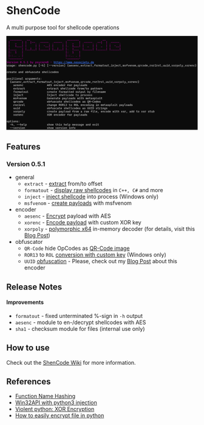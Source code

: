 # ShenCode

A multi purpose tool for shellcode operations


![](shencode-051.png)
## Features

### Version 0.5.1

- general
	- `extract` - [extract](https://github.com/psycore8/shencode/wiki/extract) from/to offset
	- `formatout` - [display raw shellcodes](https://github.com/psycore8/shencode/wiki/formatout) in `C++, C#` and more
	- `inject` - [inject shellcode](https://github.com/psycore8/shencode/wiki/inject) into process (Windows only)
	- `msfvenom` - [create payloads](https://github.com/psycore8/shencode/wiki/msfvenom)  with msfvenom
- encoder
	- `aesenc` - [Encrypt](https://github.com/psycore8/shencode/wiki/aesenc) payload with AES
	- `xorenc` - [Encode payload](https://github.com/psycore8/shencode/wiki/xorenc) with custom XOR key
	- `xorpoly` - [polymorphic x64](https://github.com/psycore8/shencode/wiki/xorpoly) in-memory decoder (for details, visit this [Blog Post](https://www.nosociety.de/en:it-security:blog:obfuscation_polymorphic_in_memory_decoder))
- obfuscator
	- `QR-Code` hide OpCodes as [QR-Code image](https://github.com/psycore8/shencode/wiki/qrcode)
	- `ROR13` to `ROL` [conversion with custom key](https://github.com/psycore8/shencode/wiki/ror2rol) (Windows only)
	- `UUID` [obfuscation](https://github.com/psycore8/shencode/wiki/uuid) - Please, check out my [Blog Post](https://www.nosociety.de/en:it-security:blog:obfuscation_shellcode_als_uuids_tarnen_-_teil_1) about this encoder

## Release Notes

#### Improvements

- `formatout` - fixed unterminated %-sign in `-h` output
- `aesenc` - module to en-/decrypt shellcodes with AES
- `sha1` - checksum module for files (internal use only)

## How to use

Check out the [ShenCode Wiki](https://github.com/psycore8/shencode/wiki/) for more information.

## References

- [Function Name Hashing](https://www.bordergate.co.uk/function-name-hashing/)
- [Win32API with python3 injection](https://systemweakness.com/win32api-with-python3-part-iii-injection-6dd3c1b99c90)
- [Violent python: XOR Encryption](https://samsclass.info/124/proj14/VPxor.htm)
- [How to easily encrypt file in python](https://www.stackzero.net/how-to-easily-encrypt-file-in-python/)
